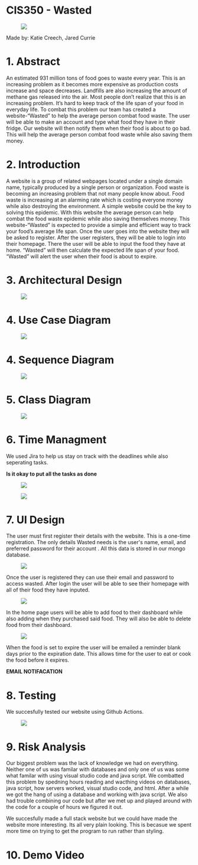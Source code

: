
<h1>CIS350 - Wasted </h1>

<figure>
<img src="images/GV.png"> </img>
</figure>

Made by: Katie Creech, Jared Currie

<h1>1. Abstract</h1>
An estimated 931 million tons of food goes to waste every year. This is an increasing problem as it becomes more expensive as production costs increase and space decreases. Landfills are also increasing the amount of methane gas released into the air. Most people don’t realize that this is an increasing problem. It’s hard to keep track of the life span of your food in everyday life. To combat this problem our team has created a website-“Wasted” to help the average person combat food waste. The user will be able to make an account and type what food they have in their fridge. Our website will then notify them when their food is about to go bad. This will help the average person combat food waste while also saving them money.

<h1>2. Introduction</h1>
 
 A website is a group of related webpages located under a single domain name, typically produced by a single person or organization. Food waste is becoming an increasing problem that not many people know about. Food waste is increasing at an alarming rate which is costing everyone money while also destroying the environment. A simple website could be the key to solving this epidemic. With this website the  average person can help combat the food waste epidemic while also saving themselves money. This website-“Wasted” is expected to provide a simple and efficient way to track your food’s average life span. Once the user goes into the website they will be asked to register. After the user registers, they will be able to login into their homepage. There the user will be able to input the food they have at home. “Wasted” will then calculate the expected life span of your food. “Wasted” will alert the user when their food is about to expire.

<h1>3. Architectural Design</h1>

<figure>
<img src="images/Arch%20Design%20Small.png"> </img>
</figure>

<h1>4. Use Case Diagram</h1>
<figure>
<img src="images/CIS%20350%20Use%20case%20UML.png"> </img>
</figure>

<h1>4. Sequence Diagram</h1>
<figure>
<img src="images/CIS%20350%20Sequence%20Diagram.png"> </img>
</figure>

<h1>5. Class Diagram</h1>
<figure>
<img src="images/Class%20Diagram.png"> </img>
</figure>

<h1>6. Time Managment </h1>
We used Jira to help us stay on track with the deadlines while also seperating tasks.

**Is it okay to put all the tasks as done**

<figure>
<img src="images/firstjira.jpg"> </img>
</figure>

<figure>
<img src="images/2ndjira.jpg"> </img>
</figure>

<h1>7. UI Design</h1>
The user must first register their details with the website. This is a one-time registration. The only details Wasted needs is the user's name, email, and preferred password for their account . All this data is stored in our mongo database. 

<figure>
<img src="images/Register.jpg"> </img>
</figure>

Once the user is registered they can use their email and password to access wasted. After login the user will be able to see their homepage with all of their food they have inputed.

<figure>
<img src="images/Login.jpg"> </img>
</figure>

In the home page users will be able to add food to their dashboard while also adding when they purchased said food. They will also be able to delete food from their dashboard.

<figure>
<img src="images/Homepage.jpg"> </img>
</figure>

When the food is set to expire the user will be emailed a reminder blank days prior to the expiration date. This allows time for the user to eat or cook the food before it expires. 

**EMAIL NOTIFACATION**

<h1>8. Testing</h1>
We succesfully tested our website using Github Actions.

<figure>
<img src="images/Unit.jpg"> </img>
</figure>

<h1>9. Risk Analysis</h1>
Our biggest problem was the lack of knowledge we had on everything. Neither one of us was familar with databases and only one of us was some what familar with using visual studio code and java script. We combatted this problem by spedning hours reading and wacthing videos on databases, java script, how servers worked, visual studio code, and html. After a while we got the hang of using a database and working with java script. We also had trouble combining our code but after we met up and played around with the code for a couple of hours we figured it out. 

We succesfully made a full stack website but we could have made the website more interesting. Its all very plain looking. This is becasue we spent more time on trying to get the program to run rather than styling.

<h1>10. Demo Video </h1>


